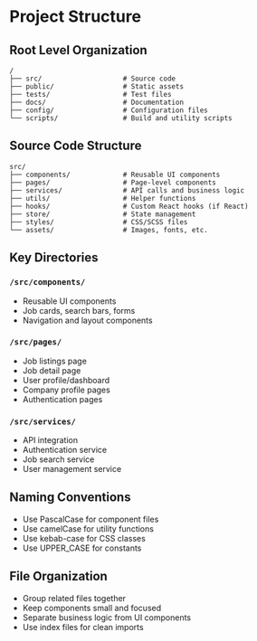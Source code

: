 # Project Structure

## Root Level Organization
```
/
├── src/                    # Source code
├── public/                 # Static assets
├── tests/                  # Test files
├── docs/                   # Documentation
├── config/                 # Configuration files
└── scripts/                # Build and utility scripts
```

## Source Code Structure
```
src/
├── components/             # Reusable UI components
├── pages/                  # Page-level components
├── services/               # API calls and business logic
├── utils/                  # Helper functions
├── hooks/                  # Custom React hooks (if React)
├── store/                  # State management
├── styles/                 # CSS/SCSS files
└── assets/                 # Images, fonts, etc.
```

## Key Directories

### `/src/components/`
- Reusable UI components
- Job cards, search bars, forms
- Navigation and layout components

### `/src/pages/`
- Job listings page
- Job detail page
- User profile/dashboard
- Company profile pages
- Authentication pages

### `/src/services/`
- API integration
- Authentication service
- Job search service
- User management service

## Naming Conventions
- Use PascalCase for component files
- Use camelCase for utility functions
- Use kebab-case for CSS classes
- Use UPPER_CASE for constants

## File Organization
- Group related files together
- Keep components small and focused
- Separate business logic from UI components
- Use index files for clean imports